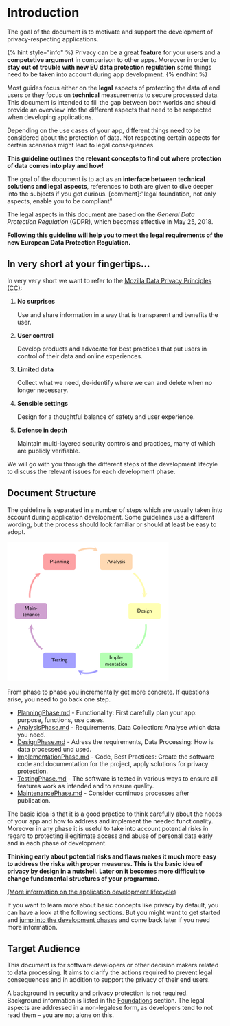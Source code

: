 # Introduction

The goal of the document is to motivate and support the development of privacy-respecting applications.

{% hint style="info" %}
Privacy can be a great **feature** for your users and a **competetive argument** in comparison to other apps. Moreover in order to **stay out of trouble with new EU data protection regulation** some things need to be taken into account during app development.
{% endhint %}

Most guides focus either on the **legal** aspects of protecting the data of end users or they focus on **technical** measurements to secure processed data. This document is intended to fill the gap between both worlds and should provide an overview into the different aspects that need to be respected when developing applications.

Depending on the use cases of your app, different things need to be considered about the protection of data. Not respecting certain aspects for certain scenarios might lead to legal consequences.

**This guideline outlines the relevant concepts to find out where protection of data comes into play and how!**

The goal of the document is to act as an **interface between technical solutions and legal aspects**, references to both are given to dive deeper into the subjects if you got curious. \[comment\]:"legal foundation, not only aspects, enable you to be compliant"

The legal aspects in this document are based on the _General Data Protection Regulation_ \(GDPR\), which becomes effective in May 25, 2018.

**Following this guideline will help you to meet the legal requirements of the new European Data Protection Regulation.**

## In very short at your fingertips...

In very very short we want to refer to the [Mozilla Data Privacy Principles](https://www.mozilla.org/en-US/privacy/principles/) [\(CC\)](https://creativecommons.org/licenses/by-sa/3.0/deed.en):

1. **No surprises**

   Use and share information in a way that is transparent and benefits the user.

2. **User control**

   Develop products and advocate for best practices that put users in control of their data and online experiences.

3. **Limited data**

   Collect what we need, de-identify where we can and delete when no longer necessary.

4. **Sensible settings**

   Design for a thoughtful balance of safety and user experience.

5. **Defense in depth**

   Maintain multi-layered security controls and practices, many of which are publicly verifiable.

We will go with you through the different steps of the development lifecyle to discuss the relevant issues for each development phase.

## Document Structure

The guideline is separated in a number of steps which are usually taken into account during application development. Some guidelines use a different wording, but the process should look familiar or should at least be easy to adopt.

![Application Development Lifecycle](https://raw.githubusercontent.com/AppPETs/developer-guidelines/master/figures/applifecycle.png)

From phase to phase you incrementally get more concrete. If questions arise, you need to go back one step.

* [PlanningPhase.md](applicationdevelopmentlifecycle/planningphase.md) - Functionality: First carefully plan your app: purpose, functions, use cases. 
* [AnalysisPhase.md](applicationdevelopmentlifecycle/analysisphase.md) - Requirements, Data Collection: Analyse which data you need.
* [DesignPhase.md](applicationdevelopmentlifecycle/designphase.md) - Adress the requirements, Data Processing: How is data processed und used.
* [ImplementationPhase.md](applicationdevelopmentlifecycle/implementationphase.md) - Code, Best Practices: Create the software code and documentation for the project, apply solutions for privacy protection.
* [TestingPhase.md](applicationdevelopmentlifecycle/testingphase.md) - The software is tested in various ways to ensure all features work as intended and to ensure quality.
* [MaintenancePhase.md](applicationdevelopmentlifecycle/maintenancephase.md) - Consider continuos processes after publication.

The basic idea is that it is a good practice to think carefully about the needs of your app and how to address and implement the needed functionality. Moreover in any phase it is useful to take into account potential risks in regard to protecting illegitimate access and abuse of personal data early and in each phase of development.

**Thinking early about potential risks and flaws makes it much more easy to address the risks with proper measures. This is the basic idea of privacy by design in a nutshell. Later on it becomes more difficult to change fundamental structures of your programme.**

[\(More information on the application development lifecycle\)](applicationdevelopmentlifecycle/)

If you want to learn more about basic concepts like privacy by default, you can have a look at the following sections. But you might want to get started and [jump into the development phases](applicationdevelopmentlifecycle/planningphase.md) and come back later if you need more information.

## Target Audience

This document is for software developers or other decision makers related to data processing. It aims to clarify the actions required to prevent legal consequences and in addition to support the privacy of their end users.

A background in security and privacy protection is not required. Background information is listed in the [Foundations](foundations.md) section. The legal aspects are addressed in a non-legalese form, as developers tend to not read them – you are not alone on this.

